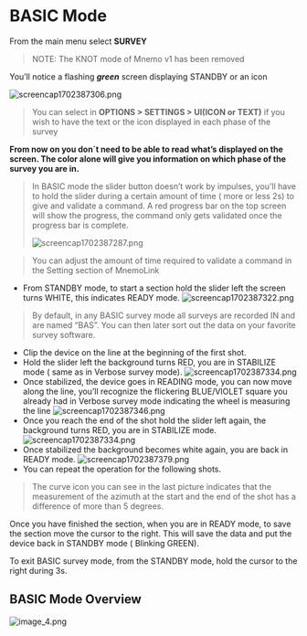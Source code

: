 # BASIC Mode

From the main menu select **SURVEY**
>NOTE: The KNOT mode of Mnemo v1 has been removed

You’ll notice a flashing _**green**_ screen displaying STANDBY or an icon 

![screencap1702387306.png](screencap1702387306.png)
>You can select in **OPTIONS > SETTINGS > UI(ICON or TEXT)** if you wish to have the text or the icon displayed in each phase of the survey

**From now on you don´t need to be able  to read what’s displayed on the screen. The color alone will give you information on which phase of the survey you are in.**

> In BASIC mode the slider button doesn’t work by impulses, you’ll have to hold the slider during a certain amount of time ( more or less 2s) to give and validate a command.
> A red progress bar on the top screen will show the progress, the command only gets validated once the  progress bar is complete.
> 
> ![screencap1702387287.png](screencap1702387287.png)

> You can adjust the amount of time required to validate a command in the Setting section of MnemoLink
- From STANDBY mode, to start a section hold the slider left the screen turns WHITE, this indicates READY mode.
![screencap1702387322.png](screencap1702387322_1.png)
> By default, in any BASIC survey mode all surveys are recorded IN and are named “BAS”. You can then later sort out the data on your favorite survey software.
- Clip the device on the line at the beginning of the first shot.
- Hold the slider left the background turns RED, you are in STABILIZE mode ( same as in Verbose survey mode). 
![screencap1702387334.png](screencap1702387334.png)
- Once stabilized, the device goes in READING mode, you can now move along the line, you’ll recognize the flickering BLUE/VIOLET square you already had in Verbose survey mode indicating the wheel is measuring the line
![screencap1702387346.png](screencap1702387346.png)
- Once you reach the end of the shot hold the slider left again, the background turns RED, you are in STABILIZE mode.
![screencap1702387334.png](screencap1702387334_1.png)
- Once stabilized the background becomes white again, you are back in READY mode.
![screencap1702387379.png](screencap1702387379.png)
- You can repeat the operation for the following shots.
> The curve icon you can see in the last picture indicates that the measurement of the azimuth at the start and the end of the shot has a difference of more than 5 degrees.
> 
> 
Once you have finished the section, when you are in READY mode, to save the section move the cursor to the right.
This will save the data and put the device back in STANDBY mode ( Blinking GREEN).


To exit BASIC survey mode, from the STANDBY mode, hold the cursor to the right during 3s.

## BASIC Mode Overview ##

![image_4.png](image_4.png)





